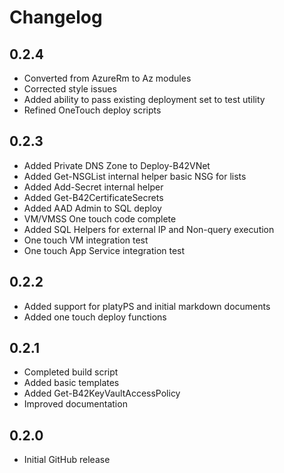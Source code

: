 # Changelog

## 0.2.4

+ Converted from AzureRm to Az modules
+ Corrected style issues
+ Added ability to pass existing deployment set to test utility
+ Refined OneTouch deploy scripts

## 0.2.3

+ Added Private DNS Zone to Deploy-B42VNet
+ Added Get-NSGList internal helper basic NSG for lists
+ Added Add-Secret internal helper
+ Added Get-B42CertificateSecrets
+ Added AAD Admin to SQL deploy
+ VM/VMSS One touch code complete
+ Added SQL Helpers for external IP and Non-query execution
+ One touch VM integration test
+ One touch App Service integration test

## 0.2.2

+ Added support for platyPS and initial markdown documents
+ Added one touch deploy functions

## 0.2.1

+ Completed build script
+ Added basic templates
+ Added Get-B42KeyVaultAccessPolicy
+ Improved documentation

## 0.2.0

+ Initial GitHub release
